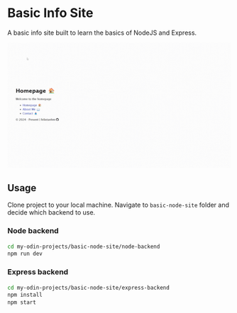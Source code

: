 # Basic Info Site

A basic info site built to learn the basics of NodeJS and Express.

![GIF Recording of Basic Info Site](basic-info-site.gif)

## Usage

Clone project to your local machine. Navigate to `basic-node-site` folder and decide which backend to use.

### Node backend

```bash
cd my-odin-projects/basic-node-site/node-backend
npm run dev
```

### Express backend

```bash
cd my-odin-projects/basic-node-site/express-backend
npm install
npm start
```
